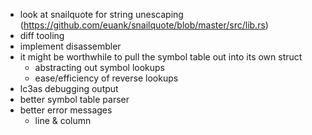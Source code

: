 * look at snailquote for string unescaping (https://github.com/euank/snailquote/blob/master/src/lib.rs)
* diff tooling
* implement disassembler
* it might be worthwhile to pull the symbol table out into its own struct
  * abstracting out symbol lookups
  * ease/efficiency of reverse lookups
* lc3as debugging output
* better symbol table parser
* better error messages
  * line & column
